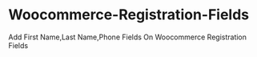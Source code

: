 # Woocommerce-Registration-Fields
Add First Name,Last Name,Phone Fields On Woocommerce Registration Fields
